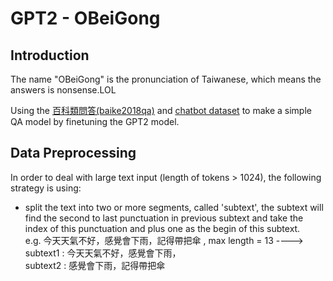 # GPT2 - OBeiGong

## Introduction
  The name "OBeiGong" is the pronunciation of Taiwanese, which means the answers is nonsense.LOL 

  Using the [百科類問答(baike2018qa)](https://github.com/brightmart/nlp_chinese_corpus) and [chatbot dataset](https://github.com/gunthercox/chatterbot-corpus/tree/master/chatterbot_corpus/data/chinese) to make a simple QA model by finetuning the GPT2 model.

## Data Preprocessing
  In order to deal with large text input (length of tokens > 1024), the following strategy is using:  
  
  * split the text into two or more segments, called 'subtext', the subtext will  find the second to last punctuation in previous subtext and take the index of this punctuation and plus one as the begin of this subtext.  
  e.g. 今天天氣不好，感覺會下雨，記得帶把傘 , max length = 13 ---->  
       subtext1 : 今天天氣不好，感覺會下雨，  
       subtext2 : 感覺會下雨，記得帶把傘

